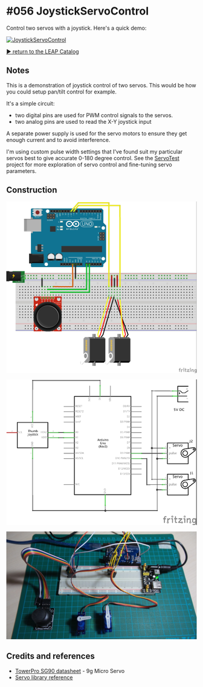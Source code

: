 # #056 JoystickServoControl

Control two servos with a joystick. Here's a quick demo:

[![JoystickServoControl](http://img.youtube.com/vi/P8883DkE3Jo/0.jpg)](http://www.youtube.com/watch?v=P8883DkE3Jo)


[:arrow_forward: return to the LEAP Catalog](https://leap.tardate.com)

## Notes

This is a demonstration of joystick control of two servos. This would be how you could setup pan/tilt control for example.

It's a simple circuit:

* two digital pins are used for PWM control signals to the servos.
* two analog pins are used to read the X-Y joystick input

A separate power supply is used for the servo motors to ensure they get enough current and to avoid interference.

I'm using custom pulse width settings that I've found suit my particular servos best to give accurate 0-180 degree control.
See the [ServoTest](../ServoTest) project for more exploration of servo control and fine-tuning servo parameters.

## Construction

![The Breadboard](./assets/JoystickServoControl_bb.jpg?raw=true)

![The Schematic](./assets/JoystickServoControl_schematic.jpg?raw=true)

![The Build](./assets/JoystickServoControl_build.jpg?raw=true)

## Credits and references
* [TowerPro SG90 datasheet](http://datasheet.sparkgo.com.br/SG90Servo.pdf) - 9g Micro Servo
* [Servo library reference](http://arduino.cc/en/Reference/Servo)
